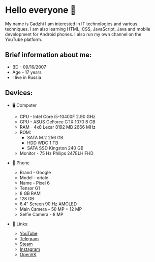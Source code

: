 # Hello everyone 👋
My name is Gadzhi
I am interested in IT technologies and various techniques. I am also learning HTML, CSS, JavaScript, Java and mobile development for Android phones. I also run my own channel on the YouTube platform.

## Brief information about me:
- BD - 09/16/2007
- Age - 17 years
- I live in Russia

## Devices:
- 🖥 Computer
  - CPU - Intel Core i5-10400F 2.90 GHz
  - GPU - ASUS GeForce GTX 1070 8 GB
  - RAM - 4x8 Lexar 8192 MB 2666 MHz
  - ROM:
    - SATA M.2 256 GB
    - HDD WDC 1 TB
    - SATA SSD Kingston 240 GB
  - Monitor - 75 Hz Philips 247ELH FHD

- 📱 Phone
  - Brand - Google
  - Model - oriole
  - Name - Pixel 6
  - Tensor G1
  - 8 GB RAM
  - 128 GB
  - 6.4" Screen 90 Hz AMOLED
  - Main Camera - 50 MP + 12 MP
  - Selfie Camera - 8 MP

- 🔗 Links:
  - [YouTube](https://www.youtube.com/@OS-Tester "OST - Operating System Tester")
  - [Telegram](https://t.me/ost_news5566 "OST News")
  - [Steam](https://steamcommunity.com/id/OS-Tester/ "OS-Tester")
  - [Instagram](https://www.instagram.com/ostester5566 "Operating System Tester")
  - [OpenVK](https://openvk.uk/id11578)
